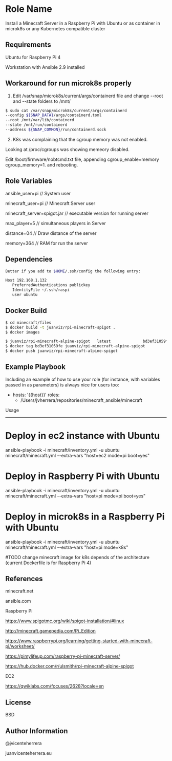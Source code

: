 Role Name
=========

Install a Minecraft Server in a Raspberry Pi with Ubuntu or as container in microk8s or any Kubernetes compatible cluster

Requirements
------------
Ubuntu for Raspberry Pi 4

Workstation with Ansible 2.9 installed

Workaround for run microk8s properly
------------

1. Edit /var/snap/microk8s/current/args/containerd file and change --root and --state folders to /mnt/

```bash
$ sudo cat /var/snap/microk8s/current/args/containerd
--config ${SNAP_DATA}/args/containerd.toml
--root /mnt/var/lib/containerd
--state /mnt/run/containerd
--address ${SNAP_COMMON}/run/containerd.sock
```
2. K8s was complaining that the cgroup memory was not enabled. 

Looking at /proc/cgroups was showing memeory disabled. 

Edit  /boot/firmware/nobtcmd.txt file, appending cgroup_enable=memory cgroup_memory=1. and rebooting.


Role Variables
--------------

ansible_user=pi // System user

minecraft_user=pi // Minecraft Server user

minecraft_server=spigot.jar // executable version for running server 

max_player=5 // simultaneous players in Server

distance=04 // Draw distance of the server

memory=364 // RAM for run the server

Dependencies
------------

```bash
Better if you add to $HOME/.ssh/config the following entry:

Host 192.168.1.132
   PreferredAuthentications publickey
   IdentityFile ~/.ssh/raspi
   user ubuntu
```


Docker Build
----------------
```bash
$ cd minecraft/files
$ docker build -t juanviz/rpi-minecraft-spigot .
$ docker images

$ juanviz/rpi-minecraft-alpine-spigot   latest              bd3ef31059fe        23 minutes ago         232MB
$ docker tag bd3ef31059fe juanviz/rpi-minecraft-alpine-spigot
$ docker push juanviz/rpi-minecraft-alpine-spigot
```


Example Playbook
----------------

Including an example of how to use your role (for instance, with variables passed in as parameters) is always nice for users too:

- hosts: '{{host}}'
  roles:
    - /Users/jvherrera/repositories/minecraft_ansible/minecraft

Usage

----------------

# Deploy in ec2 instance with Ubuntu
ansible-playbook  -i minecraft/inventory.yml -u ubuntu  minecraft/minecraft.yml  --extra-vars "host=ec2 mode=pi boot=yes"

# Deploy in Raspberry Pi with Ubuntu
ansible-playbook  -i minecraft/inventory.yml -u ubuntu  minecraft/minecraft.yml  --extra-vars "host=pi mode=pi boot=yes"

# Deploy in microk8s in a Raspberry Pi with Ubuntu
ansible-playbook  -i minecraft/inventory.yml -u ubuntu  minecraft/minecraft.yml  --extra-vars "host=pi mode=k8s"

#TODO
change minecraft image for k8s depends of the architecture (current Dockerfile is for Raspberry Pi 4)


References
----------------
minecraft.net

ansible.com

Raspberry Pi

https://www.spigotmc.org/wiki/spigot-installation/#linux

http://minecraft.gamepedia.com/Pi_Edition

https://www.raspberrypi.org/learning/getting-started-with-minecraft-pi/worksheet/

https://pimylifeup.com/raspberry-pi-minecraft-server/

https://hub.docker.com/r/ulsmith/rpi-minecraft-alpine-spigot

EC2

https://qwiklabs.com/focuses/2628?locale=en


License
-------

BSD

Author Information
------------------

@jvicenteherrera

juanvicenteherrera.eu
